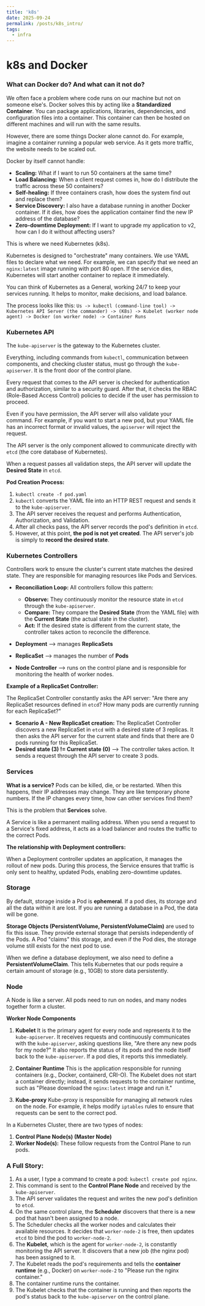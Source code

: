 ```yaml
---
title: 'k8s'
date: 2025-09-24
permalink: /posts/k8s_intro/
tags:
  - infra
---
```


# k8s and Docker

### What can Docker do? And what can it not do?

We often face a problem where code runs on our machine but not on someone else's. Docker solves this by acting like a **Standardized Container**. You can package applications, libraries, dependencies, and configuration files into a container. This container can then be hosted on different machines and will run with the same results.

However, there are some things Docker alone cannot do. For example, imagine a container running a popular web service. As it gets more traffic, the website needs to be scaled out.

Docker by itself cannot handle:

*   **Scaling:** What if I want to run 50 containers at the same time?
*   **Load Balancing:** When a client request comes in, how do I distribute the traffic across these 50 containers?
*   **Self-healing:** If three containers crash, how does the system find out and replace them?
*   **Service Discovery:** I also have a database running in another Docker container. If it dies, how does the application container find the new IP address of the database?
*   **Zero-downtime Deployment:** If I want to upgrade my application to v2, how can I do it without affecting users?

This is where we need Kubernetes (k8s).

Kubernetes is designed to "orchestrate" many containers. We use YAML files to declare what we need. For example, we can specify that we need an `nginx:latest` image running with port 80 open. If the service dies, Kubernetes will start another container to replace it immediately.

You can think of Kubernetes as a General, working 24/7 to keep your services running. It helps to monitor, make decisions, and load balance.

The process looks like this:
`Us -> kubectl (command-line tool) -> Kubernetes API Server (the commander) -> (K8s) -> Kubelet (worker node agent) -> Docker (on worker node) -> Container Runs`



### Kubernetes API

The `kube-apiserver` is the gateway to the Kubernetes cluster.

Everything, including commands from `kubectl`, communication between components, and checking cluster status, must go through the `kube-apiserver`. It is the front door of the control plane.

Every request that comes to the API server is checked for authentication and authorization, similar to a security guard. After that, it checks the RBAC (Role-Based Access Control) policies to decide if the user has permission to proceed.

Even if you have permission, the API server will also validate your command. For example, if you want to start a new pod, but your YAML file has an incorrect format or invalid values, the `apiserver` will reject the request.

The API server is the only component allowed to communicate directly with `etcd` (the core database of Kubernetes).

When a request passes all validation steps, the API server will update the **Desired State** in `etcd`.

**Pod Creation Process:**

1.  `kubectl create -f pod.yaml`
2.  `kubectl` converts the YAML file into an HTTP REST request and sends it to the `kube-apiserver`.
3.  The API server receives the request and performs Authentication, Authorization, and Validation.
4.  After all checks pass, the API server records the pod's definition in `etcd`.
5.  However, at this point, **the pod is not yet created**. The API server's job is simply to **record the desired state**.



### Kubernetes Controllers

Controllers work to ensure the cluster's current state matches the desired state. They are responsible for managing resources like Pods and Services.

*   **Reconciliation Loop:** All controllers follow this pattern:
    *   **Observe:** They continuously monitor the resource state in `etcd` through the `kube-apiserver`.
    *   **Compare:** They compare the **Desired State** (from the YAML file) with the **Current State** (the actual state in the cluster).
    *   **Act:** If the desired state is different from the current state, the controller takes action to reconcile the difference.

*   **Deployment** --> manages **ReplicaSets**
*   **ReplicaSet** --> manages the number of **Pods**
*   **Node Controller** --> runs on the control plane and is responsible for monitoring the health of worker nodes.

**Example of a ReplicaSet Controller:**

The ReplicaSet Controller constantly asks the API server: "Are there any ReplicaSet resources defined in `etcd`? How many pods are currently running for each ReplicaSet?"

*   **Scenario A - New ReplicaSet creation:** The ReplicaSet Controller discovers a new ReplicaSet in `etcd` with a desired state of 3 replicas. It then asks the API server for the current state and finds that there are 0 pods running for this ReplicaSet.
*   **Desired state (3) != Current state (0)** --> The controller takes action. It sends a request through the API server to create 3 pods.



### Services

**What is a service?** Pods can be killed, die, or be restarted. When this happens, their IP addresses may change. They are like temporary phone numbers. If the IP changes every time, how can other services find them?

This is the problem that **Services** solve.

A Service is like a permanent mailing address. When you send a request to a Service's fixed address, it acts as a load balancer and routes the traffic to the correct Pods.

**The relationship with Deployment controllers:**

When a Deployment controller updates an application, it manages the rollout of new pods. During this process, the Service ensures that traffic is only sent to healthy, updated Pods, enabling zero-downtime updates.



### Storage

By default, storage inside a Pod is **ephemeral**. If a pod dies, its storage and all the data within it are lost. If you are running a database in a Pod, the data will be gone.

**Storage Objects (PersistentVolume, PersistentVolumeClaim)** are used to fix this issue. They provide external storage that persists independently of the Pods. A Pod "claims" this storage, and even if the Pod dies, the storage volume still exists for the next pod to use.

When we define a database deployment, we also need to define a **PersistentVolumeClaim**. This tells Kubernetes that our pods require a certain amount of storage (e.g., 10GB) to store data persistently.



### Node

A Node is like a server. All pods need to run on nodes, and many nodes together form a cluster.

**Worker Node Components**

1.  **Kubelet**
    It is the primary agent for every node and represents it to the `kube-apiserver`. It receives requests and continuously communicates with the `kube-apiserver`, asking questions like, "Are there any new pods for my node?" It also reports the status of its pods and the node itself back to the `kube-apiserver`. If a pod dies, it reports this immediately.

2.  **Container Runtime**
    This is the application responsible for running containers (e.g., Docker, containerd, CRI-O). The Kubelet does not start a container directly; instead, it sends requests to the container runtime, such as "Please download the `nginx:latest` image and run it."

3.  **Kube-proxy**
    Kube-proxy is responsible for managing all network rules on the node. For example, it helps modify `iptables` rules to ensure that requests can be sent to the correct pod.

In a Kubernetes Cluster, there are two types of nodes:

1.  **Control Plane Node(s) (Master Node)**
2.  **Worker Node(s):** These follow requests from the Control Plane to run pods.



### A Full Story:

1.  As a user, I type a command to create a pod: `kubectl create pod nginx`.
2.  This command is sent to the **Control Plane Node** and received by the `kube-apiserver`.
3.  The API server validates the request and writes the new pod's definition to `etcd`.
4.  On the same control plane, the **Scheduler** discovers that there is a new pod that hasn't been assigned to a node.
5.  The Scheduler checks all the worker nodes and calculates their available resources. It decides that `worker-node-2` is free, then updates `etcd` to bind the pod to `worker-node-2`.
6.  The **Kubelet**, which is the agent for `worker-node-2`, is constantly monitoring the API server. It discovers that a new job (the nginx pod) has been assigned to it.
7.  The Kubelet reads the pod's requirements and tells the **container runtime** (e.g., Docker) on `worker-node-2` to "Please run the nginx container."
8.  The container runtime runs the container.
9.  The Kubelet checks that the container is running and then reports the pod's status back to the `kube-apiserver` on the control plane.



